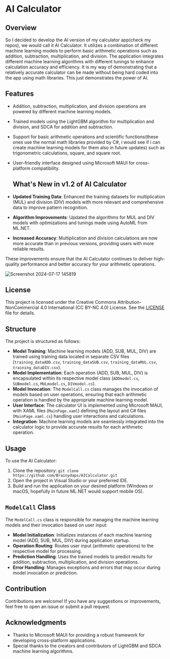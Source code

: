 
# AI Calculator

## Overview

So I decided to develop the AI version of my calculator app(check my repos), we would call it AI Calculator. It utilizes a combination of different machine learning models to perform basic arithmetic operations such as addition, subtraction, multiplication, and division. The application integrates different machine learning algorithms with different tunings to enhance calculation accuracy and efficiency. It is my way of demonstrating that a relatively accurate calculator can be made without being hard coded into the app using math libraries. This just demonstrates the power of AI.

## Features

- Addition, subtraction, multiplication, and division operations are powered by different machine learning models.
- Trained models using the LightGBM algorithm for multiplication and division, and SDCA for addition and subtraction.
- Support for basic arithmetic operations and scientific functions(these ones use the normal math libraries provided by C#, i would see if i can create machine learning models for them also in future updates) such as trigonometric calculations, square, and square root.
- User-friendly interface designed using Microsoft MAUI for cross-platform compatibility.

  ## What's New in v1.2 of AI Calculator

- **Updated Training Data**: Enhanced the training datasets for multiplication (MUL) and division (DIV) models with more relevant and comprehensive data to improve pattern recognition.
- **Algorithm Improvements**: Updated the algorithms for MUL and DIV models with optimizations and tunings made using AutoML from ML.NET.
- **Increased Accuracy**: Multiplication and division calculations are now more accurate than in previous versions, providing users with more reliable results.

These improvements ensure that the AI Calculator continues to deliver high-quality performance and better accuracy for your arithmetic operations.


![Screenshot 2024-07-17 145819](https://github.com/user-attachments/assets/9da55a29-1c28-45bb-983d-083029f1b595)

## License

This project is licensed under the Creative Commons Attribution-NonCommercial 4.0 International (CC BY-NC 4.0) License. See the [LICENSE](LICENSE) file for details.

## Structure

The project is structured as follows:

- **Model Training**: Machine learning models (ADD, SUB, MUL, DIV) are trained using training data located in separate CSV files (`training_dataADD.csv`, `training_dataSUB.csv`, `training_dataMUL.csv`, `training_dataDIV.csv`).
- **Model Implementation**: Each operation (ADD, SUB, MUL, DIV) is encapsulated within its respective model class (`ADDmodel.cs`, `SUBmodel.cs`, `MULmodel.cs`, `DIVmodel.cs`).
- **Model Invocation**: The `ModelCall.cs` class manages the invocation of models based on user operations, ensuring that each arithmetic operation is handled by the appropriate machine learning model.
- **User Interface**: The calculator UI is implemented using Microsoft MAUI, with XAML files (`MainPage.xaml`) defining the layout and C# files (`MainPage.xaml.cs`) handling user interactions and calculations.
- **Integration**: Machine learning models are seamlessly integrated into the calculator logic to provide accurate results for each arithmetic operation.

## Usage

To use the AI Calculator:

1. Clone the repository: `git clone https://github.com/Brainydaps/AICalculator.git`
2. Open the project in Visual Studio or your preferred IDE.
3. Build and run the application on your desired platform (Windows or macOS, hopefully in future ML.NET would support mobile OS).

## `ModelCall` Class

The `ModelCall.cs` class is responsible for managing the machine learning models and their invocation based on user input:

- **Model Initialization**: Initializes instances of each machine learning model (ADD, SUB, MUL, DIV) during application startup.
- **Operation Routing**: Routes user input (arithmetic operations) to the respective model for processing.
- **Prediction Handling**: Uses the trained models to predict results for addition, subtraction, multiplication, and division operations.
- **Error Handling**: Manages exceptions and errors that may occur during model invocation or prediction.

## Contribution

Contributions are welcome! If you have any suggestions or improvements, feel free to open an issue or submit a pull request.

## Acknowledgments

- Thanks to Microsoft MAUI for providing a robust framework for developing cross-platform applications.
- Special thanks to the creators and contributors of LightGBM and SDCA machine learning algorithms.

```
